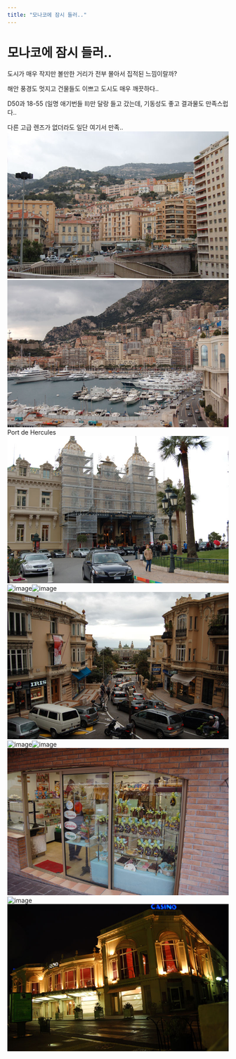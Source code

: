 ```yaml
---
title: "모나코에 잠시 들러.."
---
```

# 모나코에 잠시 들러..

도시가 매우 작지만 볼만한 거리가 전부 몰아서 집적된 느낌이랄까?

해안 풍경도 멋지고 건물들도 이쁘고 도시도 매우 깨끗하다..

D50과 18-55 (일명 애기번들 II)만 달랑 들고 갔는데, 기동성도 좋고 결과물도 만족스럽다..

다른 고급 렌즈가 없더라도 일단 여기서 만족..
![image](/assets/images/050a13d5445e0a90f21cc022b92258ab.png)
![image](/assets/images/fdfdc8ff103378d024872297ec076499.png)Port de Hercules
![image](/assets/images/48afe7fa790ac3d8ed7dd3e7680a137e.png)![image](ec9e4564fad9813ce882b6053e623bf3.png)![image](cafdb1a2f53fe1a061e0b8e8dd9c3442.png)
![image](/assets/images/2cebd75ee6a3986a784d1e67d1cc169f.png)![image](cb0051cf53e1f571b95f9dfb5f14b170.png)![image](a2e228595db839f5d87184b6c5ca5180.png)
![image](/assets/images/594fcb42871a06277333e7e8e81ba0a2.png)![image](795b6897c6549cbd99d09bf95bf865a3.png)
![image](/assets/images/09f52e6264b70a9c03f0ba6e73225fa0.png)


